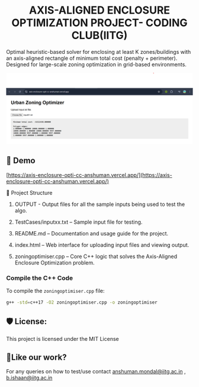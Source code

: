 <h1 align="center" id="title">AXIS-ALIGNED ENCLOSURE OPTIMIZATION PROJECT- CODING CLUB(IITG)</h1>

<p id="description">Optimal heuristic-based solver for enclosing at least K zones/buildings with an axis-aligned rectangle of minimum total cost (penalty + perimeter). Designed for large-scale zoning optimization in grid-based environments.</p>
<p align="center">
  <img src="assets/screenshot.png" alt="Project Screenshot" width="700"/>
</p>

<h2>🚀 Demo</h2>

[https://axis-enclosure-opti-cc-anshuman.vercel.app/](https://axis-enclosure-opti-cc-anshuman.vercel.app/)

📁 Project Structure

1. OUTPUT - Output files for all the sample inputs being used to test the algo.

2. TestCases/inputxx.txt – Sample input file for testing.

3. README.md – Documentation and usage guide for the project.

4. index.html – Web interface for uploading input files and viewing output.

5. zoningoptimiser.cpp – Core C++ logic that solves the Axis-Aligned Enclosure Optimization problem.

###  Compile the C++ Code

To compile the `zoningoptimiser.cpp` file:

```bash
g++ -std=c++17 -O2 zoningoptimiser.cpp -o zoningoptimiser
```

<h2>🛡️ License:</h2>

This project is licensed under the MIT License

<h2>💖Like our work?</h2>

For any queries on how to test/use contact anshuman.mondal@iitg.ac.in , b.ishaan@iitg.ac.in



